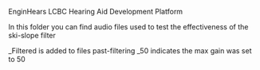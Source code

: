 EnginHears
LCBC Hearing Aid Development Platform

In this folder you can find audio files used to test the effectiveness
of the ski-slope filter

_Filtered is added to files past-filtering
_50 indicates the max gain was set to 50
